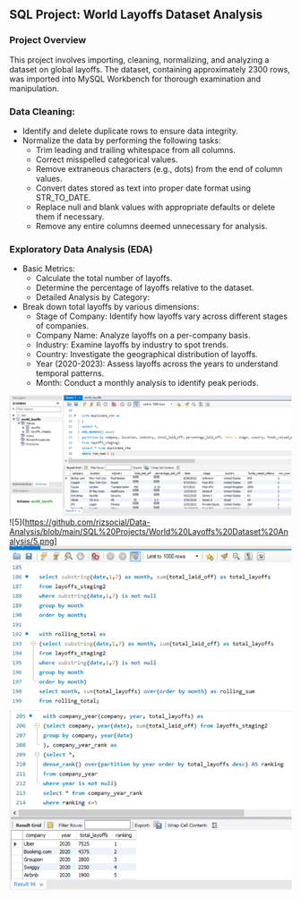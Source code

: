 ## SQL Project: World Layoffs Dataset Analysis
### Project Overview
This project involves importing, cleaning, normalizing, and analyzing a dataset on global layoffs. The dataset, containing approximately 2300 rows, was imported into MySQL Workbench for thorough examination and manipulation.

### Data Cleaning:

- Identify and delete duplicate rows to ensure data integrity.
- Normalize the data by performing the following tasks:
  - Trim leading and trailing whitespace from all columns.
  - Correct misspelled categorical values.
  - Remove extraneous characters (e.g., dots) from the end of column values.
  - Convert dates stored as text into proper date format using STR_TO_DATE.
  - Replace null and blank values with appropriate defaults or delete them if necessary.
  - Remove any entire columns deemed unnecessary for analysis.

### Exploratory Data Analysis (EDA)

- Basic Metrics:
  - Calculate the total number of layoffs.
  - Determine the percentage of layoffs relative to the dataset.
  - Detailed Analysis by Category:
- Break down total layoffs by various dimensions:
  - Stage of Company: Identify how layoffs vary across different stages of companies.
  - Company Name: Analyze layoffs on a per-company basis.
  - Industry: Examine layoffs by industry to spot trends.
  - Country: Investigate the geographical distribution of layoffs.
  - Year (2020-2023): Assess layoffs across the years to understand temporal patterns.
  - Month: Conduct a monthly analysis to identify peak periods.
 
![1](https://github.com/rizsocial/Data-Analysis/blob/main/SQL%20Projects/World%20Layoffs%20Dataset%20Analysis/2.png)
![5](https://github.com/rizsocial/Data-Analysis/blob/main/SQL%20Projects/World%20Layoffs%20Dataset%20Analysis/5.png]
![12](https://github.com/rizsocial/Data-Analysis/blob/main/SQL%20Projects/World%20Layoffs%20Dataset%20Analysis/12.png)
![14](https://github.com/rizsocial/Data-Analysis/blob/main/SQL%20Projects/World%20Layoffs%20Dataset%20Analysis/14.png)

